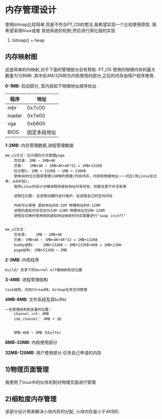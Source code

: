 内存管理设计
====

使用bitmap比较简单,但是不符合PT_OS的想法,我希望实现一个比较使用原型. 我希望采用linux或者
其他系统的机制,然后进行简化版的实现
1) bitmap() + heap


内存映射图
----

这是简单的内映射,对于下面的管理部分会有帮助. PT_OS 使用的物理内存的最大数量为128MB.
其中前4M/32MB为内核使用的部分,之后的内存由用户程序使用.

**0-1MB:** 启动部分, 其内容如下物理地址顺序给出

|程序|地址|
|-------|-------|
|mbr 	  | 0x7c00|
|loader | 0x7e00|
|vga    | 0xb800|
|BIOS   |固定多段地址|

**1-2MB:** 内存管理数据,进程管理数据

	mm_v1方式：位示图的方式管理page
		页目录: 1MB ~ 1MB+4K
		页表:   1MB+4K ~ 1MB+4K+4K*32 = 1MB+132KB
		位示图1: 1MB + 132KB ~ 1MB + 136KB
		使用4K的位示图来管理128MB的物理/内核内存，内核和物理地址一一对应(和Linux反过来，从0开始)。
		虽然Linux的设计对编译程序虚拟地址时有好处，但是这里不并没有用

		进程位示图: 在进程创建时进行维护，在进程自己的空间内存

		内核可以使用 虚拟地址的0-32M 物理地址的0-128M
		进程的虚拟内存空间为32M-128M 物理地址空间0-128M
		进程在切换时使用相同虚拟地址映射的内存需要进行"swap in/off"


	mm_v2方式：
		页目录:	1MB ~ 1MB+4K
		页表:	1MB+4K ~ 1MB+4K+4K*32 = 1MB+132KB
		buddy结构:	1MB+132KB ~ 1MB+132KB+4KB = 1MB+136K
		page结构:	1MB+512KB ~ 2MB

**2-3MB:** 内核程序

	build/ 目录下的kernel.elf被映射到该位置

**3-4MB:** 进程管理结构

    task结构，内核thread栈，bitmap任务空间管理

**4MB-8MB:** 文件系统及其buffer

	一些管理结构和变量的位置：
		channel_cnt: 4MB
		ide_channel： 4MB + 1B


		8MB-4KB ~ 8MB 为buffer


**8MB-32MB:** 内核使用部分


**32MB-128MB:** 用户使用部分
    任务自己申请的内存


1)物理页面管理
----

我使用了linux中的伙伴机制对物理页面进行管理


2)细粒度内存管理
----

该部分设计用来解决小块内存的分配, 小块内存是小于4KB的.
